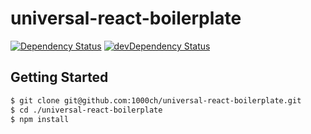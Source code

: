 # universal-react-boilerplate

[![Dependency Status](https://david-dm.org/1000ch/universal-react-boilerplate.svg)](https://david-dm.org/1000ch/universal-react-boilerplate)
[![devDependency Status](https://david-dm.org/1000ch/universal-react-boilerplate/dev-status.svg)](https://david-dm.org/1000ch/universal-react-boilerplate#info=devDependencies)

## Getting Started

```bash
$ git clone git@github.com:1000ch/universal-react-boilerplate.git
$ cd ./universal-react-boilerplate
$ npm install
```
